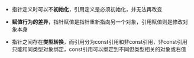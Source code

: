 - 指针定义时可以不**初始化**，引用定义是必须初始化，并无法再改变

- **赋值行为的差异**，指针赋值是指针重新指向另一个对象，引用赋值则是修改对象本身

- 指针之间存在**类型转换**，而引用分为const引用和非const引用，非const引用只能和同类型对象绑定，const引用可以绑定到不同但类型相关的对象或右值